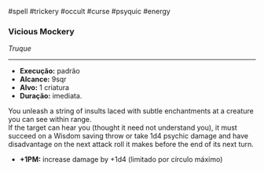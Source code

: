 #spell #trickery #occult  #curse #psyquic #energy 
### Vicious Mockery
*Truque*
___
- **Execução:** padrão
- **Alcance:** 9sqr
- **Alvo:** 1 criatura
- **Duração:** imediata.

You unleash a string of insults laced with subtle enchantments at a creature you can see within range.  
If the target can hear you (thought it need not understand you), it must succeed on a Wisdom saving throw or take 1d4 psychic damage and have disadvantage on the next attack roll it makes before the end of its next turn.

- **+1PM:** increase damage by +1d4 (limitado por círculo máximo)

